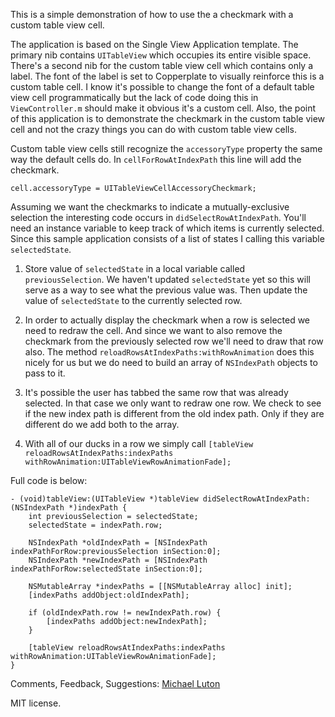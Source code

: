 This is a simple demonstration of how to use the a checkmark with a custom table view cell.

The application is based on the Single View Application template. The primary nib contains `UITableView` which occupies its entire visible space. There's a second nib for the custom table view cell which contains only a label. The font of the label is set to Copperplate to visually reinforce this is a custom table cell. I know it's possible to change the font of a default table view cell programmatically but the lack of code doing this in `ViewController.m` should make it obvious it's a custom cell. Also, the point of this application is to demonstrate the checkmark in the custom table view cell and not the crazy things you can do with custom table view cells.

Custom table view cells still recognize the `accessoryType` property the same way the default cells do. In `cellForRowAtIndexPath` this line will add the checkmark.

    cell.accessoryType = UITableViewCellAccessoryCheckmark;

Assuming we want the checkmarks to indicate a mutually-exclusive selection the interesting code occurs in `didSelectRowAtIndexPath`. You'll need an instance variable to keep track of which items is currently selected.  Since this sample application consists of a list of states I calling this variable `selectedState`.

1. Store value of `selectedState` in a local variable called `previousSelection`. We haven't updated `selectedState` yet so this will serve as a way to see what the previous value was. Then update the value of `selectedState` to the currently selected row.

2. In order to actually display the checkmark when a row is selected we need to redraw the cell. And since we want to also remove the checkmark from the previously selected row we'll need to draw that row also. The method `reloadRowsAtIndexPaths:withRowAnimation` does this nicely for us but we do need to build an array of `NSIndexPath` objects to pass to it.

3. It's possible the user has tabbed the same row that was already selected. In that case we only want to redraw one row. We check to see if the new index path is different from the old index path. Only if they are different do we add both to the array.

4. With all of our ducks in a row we simply call `[tableView reloadRowsAtIndexPaths:indexPaths withRowAnimation:UITableViewRowAnimationFade];`

Full code is below:

    - (void)tableView:(UITableView *)tableView didSelectRowAtIndexPath:(NSIndexPath *)indexPath {
        int previousSelection = selectedState;
        selectedState = indexPath.row;
    
        NSIndexPath *oldIndexPath = [NSIndexPath indexPathForRow:previousSelection inSection:0];
        NSIndexPath *newIndexPath = [NSIndexPath indexPathForRow:selectedState inSection:0];

        NSMutableArray *indexPaths = [[NSMutableArray alloc] init];
        [indexPaths addObject:oldIndexPath];

        if (oldIndexPath.row != newIndexPath.row) {
            [indexPaths addObject:newIndexPath];
        }
    
        [tableView reloadRowsAtIndexPaths:indexPaths withRowAnimation:UITableViewRowAnimationFade];
    }

Comments, Feedback, Suggestions: [Michael Luton](mailto:mluton@gmail.com)

MIT license.
